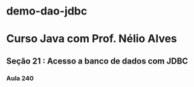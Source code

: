 # demo-dao-jdbc

# Curso Java com Prof. Nélio Alves

## Seção 21 : Acesso a banco de dados com JDBC

### Aula 240
